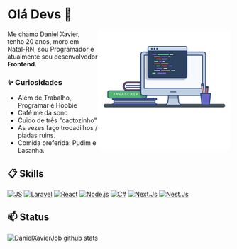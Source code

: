 # Olá Devs 👋

<img align="right" src="./image.png" width="300"/> 

Me chamo Daniel Xavier, tenho 20 anos, moro em Natal-RN, sou Programador e atualmente sou desenvolvedor **Frontend**.

### ✨ Curiosidades

- Além de Trabalho, Programar é Hobbie
- Café me da sono
- Cuido de três "cactozinho"
- As vezes faço trocadilhos / piadas ruins.
- Comida preferida: Pudim e Lasanha.

## 📋 Skills

[![JS](https://img.shields.io/badge/JavaScript-5E5C5C?style=for-the-badge&logo=javascript&logoColor=F7DF1E&style=plastic)]()
[![Laravel](https://img.shields.io/badge/Laravel-F7DF1E?style=for-the-badge&logo=laravel&logoColor=black&style=plastic)]()
[![React](https://img.shields.io/badge/React-20232A?style=for-the-badge&logo=react&logoColor=61DAFB&style=plastic)]()
[![Node.js](https://img.shields.io/badge/Node.js-339933?style=for-the-badge&logo=nodedotjs&logoColor=white&style=plastic)]()
[![C#](https://img.shields.io/badge/CSharp-E10098?style=for-the-badge&logo=csharp&logoColor=white&style=plastic)]()
[![Next.Js](https://img.shields.io/badge/Next.Js-B10398?style=for-the-badge&logo=next.js&logoColor=white&style=plastic)]()
[![Nest.Js](https://img.shields.io/badge/Nest.Js-B10398?style=for-the-badge&logo=nest.js&logoColor=white&style=plastic)]()
## 📫 Status

![DanielXavierJob github stats](https://github-readme-stats.vercel.app/api?username=DanielXavierJob&hide=[%22issues%22]&show_icons=true)

